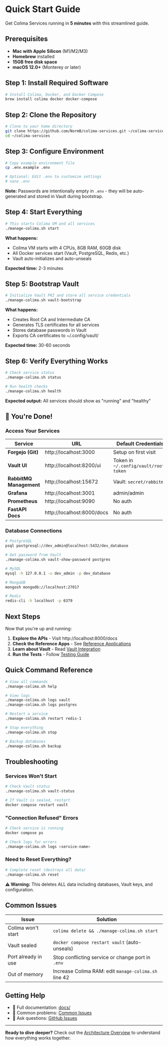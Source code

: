 # Quick Start Guide

Get Colima Services running in **5 minutes** with this streamlined guide.

## Prerequisites

- **Mac with Apple Silicon** (M1/M2/M3)
- **Homebrew** installed
- **15GB free disk space**
- **macOS 12.0+** (Monterey or later)

## Step 1: Install Required Software

```bash
# Install Colima, Docker, and Docker Compose
brew install colima docker docker-compose
```

## Step 2: Clone the Repository

```bash
# Clone to your home directory
git clone https://github.com/NormB/colima-services.git ~/colima-services
cd ~/colima-services
```

## Step 3: Configure Environment

```bash
# Copy example environment file
cp .env.example .env

# Optional: Edit .env to customize settings
# nano .env
```

**Note:** Passwords are intentionally empty in `.env` - they will be auto-generated and stored in Vault during bootstrap.

## Step 4: Start Everything

```bash
# This starts Colima VM and all services
./manage-colima.sh start
```

**What happens:**
- Colima VM starts with 4 CPUs, 8GB RAM, 60GB disk
- All Docker services start (Vault, PostgreSQL, Redis, etc.)
- Vault auto-initializes and auto-unseals

**Expected time:** 2-3 minutes

## Step 5: Bootstrap Vault

```bash
# Initialize Vault PKI and store all service credentials
./manage-colima.sh vault-bootstrap
```

**What happens:**
- Creates Root CA and Intermediate CA
- Generates TLS certificates for all services
- Stores database passwords in Vault
- Exports CA certificates to ~/.config/vault/

**Expected time:** 30-60 seconds

## Step 6: Verify Everything Works

```bash
# Check service status
./manage-colima.sh status

# Run health checks
./manage-colima.sh health
```

**Expected output:** All services should show as "running" and "healthy"

## 🎉 You're Done!

### Access Your Services

| Service | URL | Default Credentials |
|---------|-----|---------------------|
| **Forgejo (Git)** | http://localhost:3000 | Setup on first visit |
| **Vault UI** | http://localhost:8200/ui | Token in `~/.config/vault/root-token` |
| **RabbitMQ Management** | http://localhost:15672 | Vault: `secret/rabbitmq` |
| **Grafana** | http://localhost:3001 | admin/admin |
| **Prometheus** | http://localhost:9090 | No auth |
| **FastAPI Docs** | http://localhost:8000/docs | No auth |

### Database Connections

```bash
# PostgreSQL
psql postgresql://dev_admin@localhost:5432/dev_database

# Get password from Vault
./manage-colima.sh vault-show-password postgres

# MySQL
mysql -h 127.0.0.1 -u dev_admin -p dev_database

# MongoDB
mongosh mongodb://localhost:27017

# Redis
redis-cli -h localhost -p 6379
```

## Next Steps

Now that you're up and running:

1. **Explore the APIs** - Visit http://localhost:8000/docs
2. **Check the Reference Apps** - See [Reference Applications](Reference-Applications)
3. **Learn about Vault** - Read [Vault Integration](Vault-Integration)
4. **Run the Tests** - Follow [Testing Guide](Testing-Guide)

## Quick Command Reference

```bash
# View all commands
./manage-colima.sh help

# View logs
./manage-colima.sh logs vault
./manage-colima.sh logs postgres

# Restart a service
./manage-colima.sh restart redis-1

# Stop everything
./manage-colima.sh stop

# Backup databases
./manage-colima.sh backup
```

## Troubleshooting

### Services Won't Start

```bash
# Check Vault status
./manage-colima.sh vault-status

# If Vault is sealed, restart
docker compose restart vault
```

### "Connection Refused" Errors

```bash
# Check service is running
docker compose ps

# Check logs for errors
./manage-colima.sh logs <service-name>
```

### Need to Reset Everything?

```bash
# Complete reset (destroys all data)
./manage-colima.sh reset
```

**⚠️ Warning:** This deletes ALL data including databases, Vault keys, and configuration.

## Common Issues

| Issue | Solution |
|-------|----------|
| Colima won't start | `colima delete && ./manage-colima.sh start` |
| Vault sealed | `docker compose restart vault` (auto-unseals) |
| Port already in use | Stop conflicting service or change port in `.env` |
| Out of memory | Increase Colima RAM: edit `manage-colima.sh` line 42 |

## Getting Help

- 📖 Full documentation: [docs/](https://github.com/NormB/colima-services/tree/main/docs)
- 🐛 Common problems: [Common Issues](Common-Issues)
- 💬 Ask questions: [GitHub Issues](https://github.com/NormB/colima-services/issues)

---

**Ready to dive deeper?** Check out the [Architecture Overview](Architecture-Overview) to understand how everything works together.
